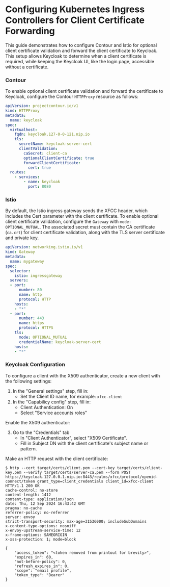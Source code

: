 # Configuring Kubernetes Ingress Controllers for Client Certificate Forwarding

This guide demonstrates how to configure Contour and Istio for optional client certificate validation and forward the client certificate to Keycloak.
This setup allows Keycloak to determine when a client certificate is required, while keeping the Keycloak UI, like the login page, accessible without a certificate.

### Contour

To enable optional client certificate validation and forward the certificate to Keycloak, configure the Contour `HTTPProxy` resource as follows:

```yaml
apiVersion: projectcontour.io/v1
kind: HTTPProxy
metadata:
  name: keycloak
spec:
  virtualhost:
    fqdn: keycloak.127-0-0-121.nip.io
    tls:
      secretName: keycloak-server-cert
      clientValidation:
        caSecret: client-ca
        optionalClientCertificate: true
        forwardClientCertificate:
          cert: true
  routes:
    - services:
        - name: keycloak
          port: 8080
```


### Istio

By default, the Istio ingress gateway sends the XFCC header, which includes the Cert parameter with the client certificate.
To enable optional client certificate validation, configure the `Gateway` with `mode: OPTIONAL_MUTUAL`.
The associated secret must contain the CA certificate (`ca.crt`) for client certificate validation, along with the TLS server certificate and private key.


```yaml
apiVersion: networking.istio.io/v1
kind: Gateway
metadata:
  name: mygateway
spec:
  selector:
    istio: ingressgateway
  servers:
  - port:
      number: 80
      name: http
      protocol: HTTP
    hosts:
    - "*"
  - port:
      number: 443
      name: https
      protocol: HTTPS
    tls:
      mode: OPTIONAL_MUTUAL
      credentialName: keycloak-server-cert
    hosts:
    - "*"
```


### Keycloak Configuration

To configure a client with the X509 authenticator, create a new client with the following settings:

1. In the "General settings" step, fill in:
    - Set the Client ID name, for example: `xfcc-client`
2. In the "Capabilicy config" step, fill in:
    - Client Authentication: On
    - Select "Service accounts roles"

Enable the X509 authenticator:

3. Go to the "Credentials" tab
    - In "Client Authenticator", select "X509 Certificate".
    - Fill in Subject DN with the client certificate's subject name or pattern.

Make an HTTP request with the client certificate:

```console
$ http --cert target/certs/client.pem --cert-key target/certs/client-key.pem --verify target/certs/server-ca.pem --form POST https://keycloak.127.0.0.1.nip.io:8443/realms/xfcc/protocol/openid-connect/token grant_type=client_credentials client_id=xfcc-client
HTTP/1.1 200 OK
cache-control: no-store
content-length: 1412
content-type: application/json
date: Thu, 12 Sep 2024 16:43:42 GMT
pragma: no-cache
referrer-policy: no-referrer
server: envoy
strict-transport-security: max-age=31536000; includeSubDomains
x-content-type-options: nosniff
x-envoy-upstream-service-time: 12
x-frame-options: SAMEORIGIN
x-xss-protection: 1; mode=block

{
    "access_token": "<token removed from printout for brevity>",
    "expires_in": 60,
    "not-before-policy": 0,
    "refresh_expires_in": 0,
    "scope": "email profile",
    "token_type": "Bearer"
}
```
